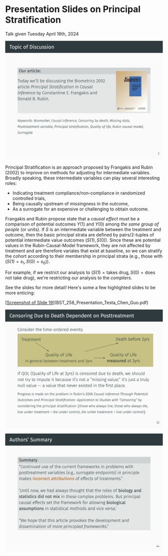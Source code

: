 # Presentation Slides on Principal Stratification 

Talk given Tuesday April 16th, 2024

[![Screenshot of Slide 2](slide2.png)](BST_258_Presentation_Testa_Chen_Guo.pdf)

Principal Stratification is an approach proposed by Frangakis and Rubin (2002) to improve on methods for 
adjusting for intermediate variables. Broadly speaking, these intermediate variables can play several 
interesting roles: 

  - Indicating treatment compliance/non-compliance in randomized controlled trials,
  - Being causally upstream of missingness in the outcome,
  - As a surrogate for an expensive or challenging to obtain outcome.

Frangakis and Rubin propose state that a *causal effect* must be a comparison of potential outcomes 
$Y(1)$ and $Y(0)$ among *the same group of people* (or units). If $S$ is an intermediate 
variable between the treatment and outcome, then the basic principal strata are defined by 
pairs/2-tuples of potential intermediate value outcomes $(S(1), S(0))$. Since these are potential
values in the Rubin-Causal-Model framework, they are not affected by treatment and are therefore
variales that exist at baseline, so we can stratify the cohort according to their membership in 
principal strata (e.g., those with $(S(1) = s_1, S(0) = s_0)$). 

For example, if we restrict our analysis to $(S(1) = \text{takes drug}, S(0) = \text{does not take drug})$,
we're restricting our analysis to the *compliers*. 

See the slides for more detail!  Here's some a few highlighted slides to be more enticing: 

[[Screenshot of Slide 19](slide19.png)](BST_258_Presentation_Testa_Chen_Guo.pdf)

[![Screenshot of Slide 22](slide22.png)](BST_258_Presentation_Testa_Chen_Guo.pdf)

[![Screenshot of Slide 44](slide44.png)](BST_258_Presentation_Testa_Chen_Guo.pdf)

